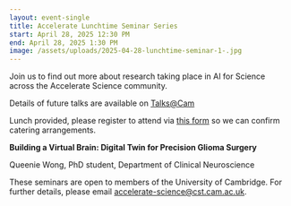 ```yaml
---
layout: event-single
title: Accelerate Lunchtime Seminar Series
start: April 28, 2025 12:30 PM
end: April 28, 2025 1:30 PM
image: /assets/uploads/2025-04-28-lunchtime-seminar-1-.jpg
---
```

Join us to find out more about research taking place in AI for Science across the Accelerate Science community.

Details of future talks are available on [Talks@Cam](https://talks.cam.ac.uk/show/index/191074)

Lunch provided, please register to attend via [this form](https://forms.office.com/Pages/ResponsePage.aspx?id=RQSlSfq9eUut41R7TzmG6SCH_8-s-LhNq5ASf8etR39UNkNOTFRBRldVQlo5VlBEN1FDVDRVWVBQTS4u) so we can confirm catering arrangements. 

**Building a Virtual Brain: Digital Twin for Precision Glioma Surgery**

Queenie Wong, PhD student, Department of Clinical Neuroscience

These seminars are open to members of the University of Cambridge. For further details, please email accelerate-science@cst.cam.ac.uk.